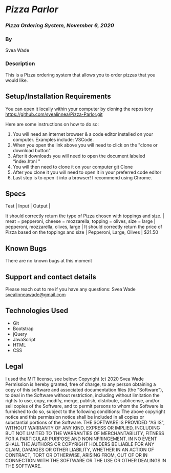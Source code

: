 # _Pizza Parlor_

### _Pizza Ordering System, November 6, 2020_

### By 
Svea Wade
### Description
This is a Pizza ordering system that allows you to order pizzas that you would like. 

## Setup/Installation Requirements

You can open it locally within your computer by cloning the repository https://github.com/svealinnea/Pizza-Parlor.git 

Here are some instructions on how to do so:

1. You will need an internet browser & a code editor installed on your computer. Examples include: VSCode.
2. When you open the link above you will need to click on the "clone or download button"
3. After it downloads you will need to open the document labeled “index.html "
4. You will then need to clone it on your computer git Clone 
5. After you clone it you will need to open it in your preferred code editor
6. Last step is to open it into a browser! I recommend using Chrome.

## Specs
Test | Input | Output | 

It should correctly return the type of Pizza chosen with toppings and size. | meat = pepperoni, cheese = mozzarella, topping = olives, size = large | pepperoni, mozzarella, olives, large |
It should correctly return the price of Pizza based on the toppings and size | Pepperoni, Large, Olives | $21.50



## Known Bugs
There are no known bugs at this moment


## Support and contact details
Please reach out to me if you have any questions: Svea Wade <svealinneawade@gmail.com>


## Technologies Used

* Git
* Bootstrap
* jQuery
* JavaScript
* HTML
* CSS

## Legal

I used the MIT license, see below: Copyright (c) 2020 Svea Wade Permission is hereby granted, free of charge, to any person obtaining a copy of this software and associated documentation files (the "Software"), to deal in the Software without restriction, including without limitation the rights to use, copy, modify, merge, publish, distribute, sublicense, and/or sell copies of the Software, and to permit persons to whom the Software is furnished to do so, subject to the following conditions: The above copyright notice and this permission notice shall be included in all copies or substantial portions of the Software. THE SOFTWARE IS PROVIDED "AS IS", WITHOUT WARRANTY OF ANY KIND, EXPRESS OR IMPLIED, INCLUDING BUT NOT LIMITED TO THE WARRANTIES OF MERCHANTABILITY, FITNESS FOR A PARTICULAR PURPOSE AND NONINFRINGEMENT. IN NO EVENT SHALL THE AUTHORS OR COPYRIGHT HOLDERS BE LIABLE FOR ANY CLAIM, DAMAGES OR OTHER LIABILITY, WHETHER IN AN ACTION OF CONTRACT, TORT OR OTHERWISE, ARISING FROM, OUT OF OR IN CONNECTION WITH THE SOFTWARE OR THE USE OR OTHER DEALINGS IN THE SOFTWARE.